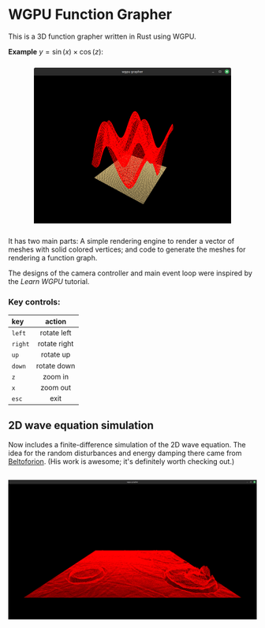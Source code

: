 # WGPU Function Grapher

This is a 3D function grapher written in Rust using WGPU.

__Example__ $y = \sin(x) \times \cos(z)$:

<p align="center" margin="20px">
	<img src="images/screenshot_1.png" alt="drawing" width="400" style="padding-top: 10px; padding-bottom: 10px"/>
</p>

It has two main parts: A simple rendering engine to render a
vector of meshes with solid colored vertices; and code to generate
the meshes for rendering a function graph.

The designs of the camera controller and main event
loop were inspired by the _Learn WGPU_ tutorial.

### Key controls:

| key     | action       |
| :------ | :------:     |
| `left`  | rotate left  |
| `right` | rotate right |
| `up`    | rotate up    |
| `down`  | rotate down  |
| `z`     | zoom in      |
| `x`     | zoom out     |
| `esc`   | exit         |

## 2D wave equation simulation

Now includes a finite-difference simulation of the 2D wave equation.
The idea for the random disturbances and energy damping there came from
[Beltoforion](https://beltoforion.de/en/recreational_mathematics/). (His
work is awesome; it's definitely worth checking out.)

<p align="center" margin="20px">
	<img src="images/screenshot_wave_eqn.png" alt="drawing" width="600" style="padding-top: 15px; padding-bottom: 10px"/>
</p>
